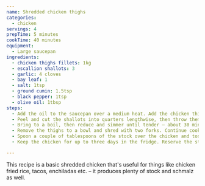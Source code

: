 ```yaml
---
name: Shredded chicken thighs
categories:
  - chicken
servings: 4
prepTime: 5 minutes
cookTime: 40 minutes
equipment:
  - Large saucepan
ingredients:
  - chicken thighs fillets: 1kg
  - escallion shallots: 3
  - garlic: 4 cloves
  - bay leaf: 1
  - salt: 1tsp
  - ground cumin: 1.5tsp
  - black pepper: 1tsp
  - olive oil: 1tbsp
steps:
  - Add the oil to the saucepan over a medium heat. Add the chicken thighs, trying to keep them in contact with the base of the pan as much as possible. Cook for a few minutes undisturbed, until starting to brown, then flip and repeat.
  - Peel and cut the shallots into quarters lengthwise, then throw them along with the rest of the ingredients into the pot. Add enough water to just cover the chicken.
  - Bring to a boil, then reduce and simmer until tender – about 30 minutes.
  - Remove the thighs to a bowl and shred with two forks. Continue cooking the stock until it's reduced by about half.
  - Spoon a couple of tablespoons of the stock over the chicken and toss to keep it moist.
  - Keep the chicken for up to three days in the fridge. Reserve the stock in the fridge as well - the fat will separate out and can be scraped off for use in other recipes.

---
```


This recipe is a basic shredded chicken that's useful for things like chicken fried rice, tacos, enchiladas etc. – it produces plenty of stock and schmalz as well.
